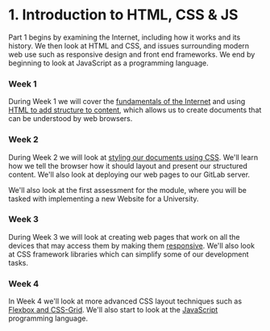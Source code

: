 # 1. Introduction to HTML, CSS & JS

Part 1 begins by examining the Internet, including how it works and its history. We then look at HTML and CSS, and issues surrounding modern web use such as responsive design and front end frameworks. We end by beginning to look at JavaScript as a programming language.

### Week 1

During Week 1 we will cover the [fundamentals of the Internet](part-1/internet-intro) and using [HTML to add structure to content](part-1/html-and-css-intro), which allows us to create documents that can be understood by web browsers.

### Week 2

During Week 2 we will look at [styling our documents using CSS](part-1/html-css-and-layout). We'll learn how we tell the browser how it should layout and present our structured content. We'll also look at deploying our web pages to our GitLab server.

We'll also look at the first assessment for the module, where you will be tasked with implementing a new Website for a University.

### Week 3

During Week 3 we will look at creating web pages that work on all the devices that may access them by making them [responsive](part-1/responsive-css-1). We'll also look at CSS framework libraries which can simplify some of our development tasks. 

### Week 4

In Week 4 we'll  look at more advanced CSS layout techniques such as [Flexbox and CSS-Grid](part-1/responsive-css-2). We'll also start to look at the [JavaScript](part-2) programming language.  





